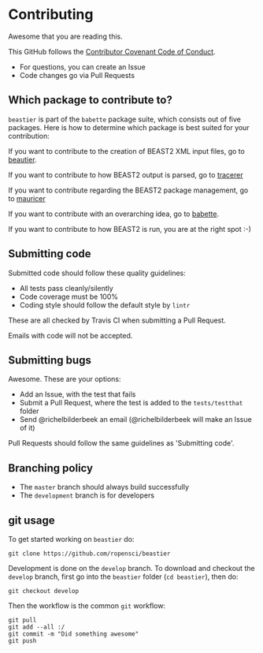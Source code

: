 # Contributing

Awesome that you are reading this.

This GitHub follows the [Contributor Covenant Code of Conduct](code_of_conduct.md).

* For questions, you can create an Issue
* Code changes go via Pull Requests

## Which package to contribute to?

`beastier` is part of the `babette` package suite,
which consists out of five packages.
Here is how to determine which package is best suited for your contribution:

If you want to contribute to the creation of BEAST2 XML input files,
go to [beautier](https://github.com/ropensci/beautier/blob/master/CONTRIBUTING.md).

If you want to contribute to how BEAST2 output is parsed,
go to [tracerer](https://github.com/ropensci/tracerer/blob/master/CONTRIBUTING.md)

If you want to contribute regarding the BEAST2 package management,
go to [mauricer](https://github.com/ropensci/mauricer/blob/master/CONTRIBUTING.md)

If you want to contribute with an overarching idea,
go to [babette](https://github.com/ropensci/babette/blob/master/CONTRIBUTING.md).

If you want to contribute to how BEAST2 is run,
you are at the right spot :-)

## Submitting code

Submitted code should follow these quality guidelines:

* All tests pass cleanly/silently
* Code coverage must be 100%
* Coding style should follow the default style by `lintr`

These are all checked by Travis CI when submitting
a Pull Request.

Emails with code will not be accepted.

## Submitting bugs

Awesome. These are your options:

* Add an Issue, with the test that fails
* Submit a Pull Request, where the test is added to the `tests/testthat` folder
* Send @richelbilderbeek an email (@richelbilderbeek will make an Issue of it)

Pull Requests should follow the same guidelines as 'Submitting code'.

## Branching policy

* The `master` branch should always build successfully
* The `development` branch is for developers

## git usage

To get started working on `beastier` do:

```
git clone https://github.com/ropensci/beastier
```

Development is done on the `develop` branch.
To download and checkout the `develop` branch,
first go into the `beastier` folder (`cd beastier`), then do:

```
git checkout develop
```

Then the workflow is the common `git` workflow:

```
git pull
git add --all :/
git commit -m "Did something awesome"
git push
```

